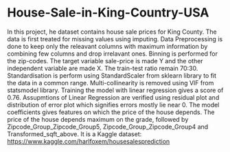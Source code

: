 # House-Sale-in-King-Country-USA
In this project, he dataset contains house sale prices for King County. The data is first treated for missing values using imputing. Data Preprocessing is done to keep only the releavant columns with maximum information by combining few columns and drop irrelavant ones. Binning is performed for the zip-codes. The target variable sale-price is made Y and the other independent variable are made X. The train-test ratio remain 70:30. Standardisation is perform using StandardScaler from sklearn library to fit the data in a common range. Multi-collinearity is removed using VIF from statsmodel library. Training the model with linear regression gives a score of 0.76. Assupmtions of Linear Regression are verified using residual plot and distribution of error plot which signifies errors mostly lie near 0. The model coefficients gives features on which the price of the house depends. The price of the house depends maximum on the grade, followed by Zipcode_Group_Zipcode_Group5, Zipcode_Group_Zipcode_Group4 and Transformed_sqft_above. It is a Kaggle dataset: https://www.kaggle.com/harlfoxem/housesalesprediction
